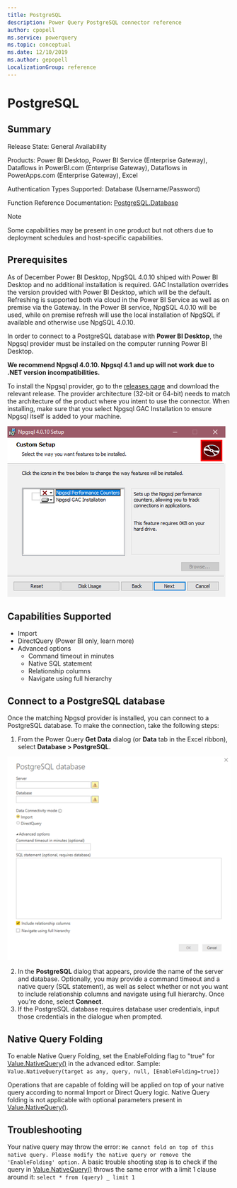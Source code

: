 ```yaml
---
title: PostgreSQL
description: Power Query PostgreSQL connector reference
author: cpopell
ms.service: powerquery
ms.topic: conceptual
ms.date: 12/10/2019
ms.author: gepopell
LocalizationGroup: reference
---
```


# PostgreSQL
 
## Summary
 
Release State: General Availability

Products: Power BI Desktop, Power BI Service (Enterprise Gateway), Dataflows in PowerBI.com (Enterprise Gateway), Dataflows in PowerApps.com (Enterprise Gateway), Excel

Authentication Types Supported: Database (Username/Password)

Function Reference Documentation: [PostgreSQL.Database](https://docs.microsoft.com/en-us/powerquery-m/postgresql-database)

>[!Note]
> Some capabilities may be present in one product but not others due to deployment schedules and host-specific capabilities.
 
## Prerequisites
As of December Power BI Desktop, NpgSQL 4.0.10 shiped with Power BI Desktop and no additional installation is required. GAC Installation overrides the version provided with Power BI Desktop, which will be the default. Refreshing is supported both via cloud in the Power BI Service as well as on premise via the Gateway. In the Power BI service, NpgSQL 4.0.10 will be used, while on premise refresh will use the local installation of NpgSQL if available and otherwise use NpgSQL 4.0.10.

In order to connect to a PostgreSQL database with  **Power BI Desktop**, the Npgsql provider must be installed on the computer running Power BI Desktop.

**We recommend Npgsql 4.0.10. Npgsql 4.1 and up will not work due to .NET version incompatibilities.**
 
To install the Npgsql provider, go to the [releases page](https://github.com/npgsql/Npgsql/releases) and download the relevant release. The provider architecture (32-bit or 64-bit) needs to match the architecture of the product where you intent to use the connector. When installing, make sure that you select Npgsql GAC Installation to ensure Npgsql itself is added to your machine.
 
![Npgsql installer with GAC Installation selected](../images/Postgres1.png)
 
## Capabilities Supported
* Import
* DirectQuery (Power BI only, learn more)
* Advanced options
    * Command timeout in minutes
    * Native SQL statement
    * Relationship columns
    * Navigate using full hierarchy
## Connect to a PostgreSQL database
Once the matching Npgsql provider is installed, you can connect to a PostgreSQL database. To make the connection, take the following steps:
 
1.  From the Power Query **Get Data** dialog (or **Data** tab in the Excel ribbon), select  **Database > PostgreSQL**.
 
![PostgreSQL connection builder in Power BI](../images/Postgres2.png)
 
2. In the  **PostgreSQL**  dialog that appears, provide the name of the server and database. Optionally, you may provide a command timeout and a native query (SQL statement), as well as select whether or not you want to include relationship columns and navigate using full hierarchy. Once you're done, select  **Connect**.
3. If the PostgreSQL database requires database user credentials, input those credentials in the dialogue when prompted.
## Native Query Folding
To enable Native Query Folding, set the EnableFolding flag to "true" for [Value.NativeQuery()](https://docs.microsoft.com/powerquery-m/value-nativequery) in the advanced editor.
Sample:
```Value.NativeQuery(target as any, query, null, [EnableFolding=true])```
 
Operations that are capable of folding will be applied on top of your native query according to normal Import or Direct Query logic. Native Query folding is not applicable with optional parameters present in [Value.NativeQuery()](https://docs.microsoft.com/powerquery-m/value-nativequery).
 
## Troubleshooting
Your native query may throw the error:
```We cannot fold on top of this native query. Please modify the native query or remove the 'EnableFolding' option.```
A basic trouble shooting step is to check if the query in [Value.NativeQuery()](https://docs.microsoft.com/powerquery-m/value-nativequery) throws the same error with a limit 1 clause around it:
```select * from (query) _ limit 1```
